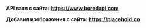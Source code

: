 **API взял с сайта: https://www.boredapi.com**

**Добавил изображения с сайта: https://placehold.co**